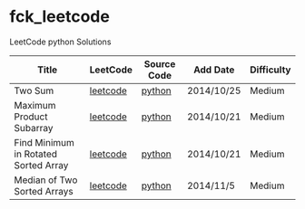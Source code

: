 fck_leetcode
============

LeetCode python Solutions

| Title | LeetCode | Source Code | Add Date | Difficulty |
| ----- | -------- | ----------- | -------- | ---------- |
|Two Sum|[leetcode](https://oj.leetcode.com/problems/two-sum/)|[python](./src/2Sum/2Sum.py)|2014/10/25|Medium|
|Maximum Product Subarray|[leetcode](https://oj.leetcode.com/problems/maximum-product-subarray/)|[python](./src/MaximumProductSubarray/MaximumProductSubarray.py)|2014/10/21|Medium|
|Find Minimum in Rotated Sorted Array|[leetcode](https://oj.leetcode.com/problems/find-minimum-in-rotated-sorted-array/)|[python](./src/FindMinimuminRotatedSortedArray/FindMinimuminRotatedSortedArray.py)|2014/10/21|Medium|
|Median of Two Sorted Arrays|[leetcode](https://oj.leetcode.com/problems/median-of-two-sorted-arrays/)|[python](./src/MedianofTwoSortedArrays/MedianofTwoSortedArrays.py)|2014/11/5|Medium|